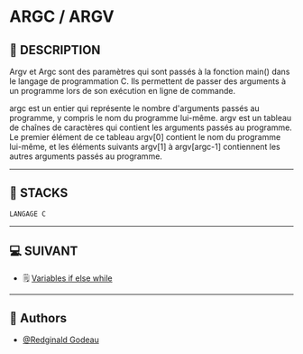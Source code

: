 # ARGC / ARGV


## 📑 DESCRIPTION

Argv et Argc sont des paramètres qui sont passés à la fonction main() dans le langage de programmation C. Ils permettent de passer des arguments à un programme lors de son exécution en ligne de commande.

argc est un entier qui représente le nombre d'arguments passés au programme, y compris le nom du programme lui-même. argv est un tableau de chaînes de caractères qui contient les arguments passés au programme. Le premier élément de ce tableau argv[0] contient le nom du programme lui-même, et les éléments suivants argv[1] à argv[argc-1] contiennent les autres arguments passés au programme.

----------------------
## 🔧 STACKS

    LANGAGE C

----------------------
## 💻 SUIVANT

  - 🗒 [Variables if else while](https://github.com/RedginaldGodeau/holbertonschool-low_level_programming/tree/main/variables_if_else_while)
----------------------
## 👦 Authors

- [@Redginald Godeau](https://github.com/RedginaldGodeau)
